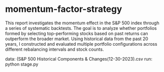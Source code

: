 # momentum-factor-strategy

This report investigates the momentum effect in the S&P 500 index through a series of systematic backtests. The goal is to analyze whether portfolios formed by selecting top-performing stocks based on past returns can outperform the broader market. Using historical data from the past 20 years, I constructed and evaluated multiple portfolio configurations across different rebalancing intervals and stock counts. 

data: (S&P 500 Historical Components & Changes(12-30-2023).csv
run: python stage.py
